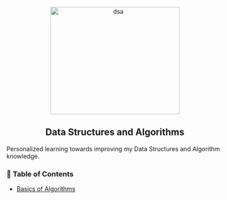 <p align="center">
    <img src="image.png" alt="dsa" width="300" height="250">
</p>


<h2 align="center"> Data Structures and Algorithms
    <br> 
</h2>

<p>Personalized learning towards improving my Data Structures and Algorithm knowledge.</p>

### 📝 Table of Contents
- [Basics of Algorithms]()